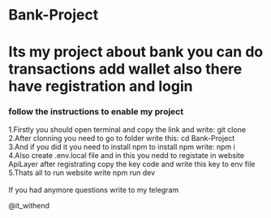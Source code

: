 # Bank-Project
<h1>Its my project about bank you can do transactions add wallet also there have registration and login</h1>

<h3>follow the instructions to enable my project</h3>

1.Firstly you should open terminal and copy the link and write: git clone<br>
2.After clonning you need to go to folder write this: cd Bank-Project<br>
3.And if you did it you need to install npm to install npm write: npm i<br>
4.Also create .env.local file and in this you nedd to registate in website ApiLayer after registrating copy the key code and write this key to env file <br>
5.Thats all to run website write npm run dev <br><br>
If you had anymore questions write to my telegram

@it_withend
